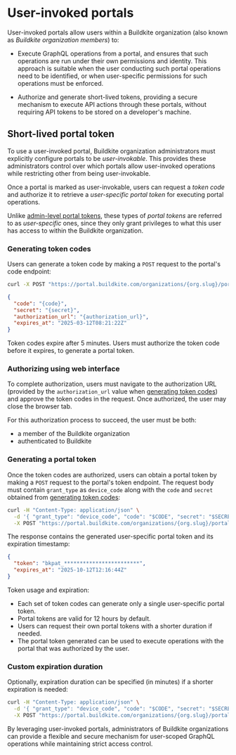 # User-invoked portals

User-invoked portals allow users within a Buildkite organization (also known as _Buildkite organization members_) to:

- Execute GraphQL operations from a portal, and ensures that such operations are run under their own permissions and identity. This approach is suitable when the user conducting such portal operations need to be identified, or when user-specific permissions for such operations must be enforced.

- Authorize and generate short-lived tokens, providing a secure mechanism to execute API actions through these portals, without requiring API tokens to be stored on a developer's machine.

## Short-lived portal token

To use a user-invoked portal, Buildkite organization administrators must explicitly configure portals to be _user-invokable_. This provides these administrators control over which portals allow user-invoked operations while restricting other from being user-invokable.

Once a portal is marked as user-invokable, users can request a _token code_ and authorize it to retrieve a _user-specific portal token_ for executing portal operations.

Unlike [admin-level portal tokens](/docs/apis/graphql/portals#getting-started), these types of _portal tokens_ are referred to as _user-specific_ ones, since they only grant privileges to what this user has access to within the Buildkite organization.

### Generating token codes

Users can generate a token code by making a `POST` request to the portal's code endpoint:

```bash
curl -X POST "https://portal.buildkite.com/organizations/{org.slug}/portals/{portal.slug}/codes"
```

```json
{
  "code": "{code}",
  "secret": "{secret}",
  "authorization_url": "{authorization_url}",
  "expires_at": "2025-03-12T08:21:22Z"
}
```

Token codes expire after 5 minutes. Users must authorize the token code before it expires, to generate a portal token.

### Authorizing using web interface

To complete authorization, users must navigate to the authorization URL (provided by the `authorization_url` value when [generating token codes](#short-lived-portal-token-generating-token-codes)) and approve the token codes in the request. Once authorized, the user may close the browser tab.

For this authorization process to succeed, the user must be both:

- a member of the Buildkite organization
- authenticated to Buildkite

### Generating a portal token

Once the token codes are authorized, users can obtain a portal token by making a `POST` request to the portal's token endpoint. The request body must contain `grant_type` as `device_code` along with the `code` and `secret` obtained from [generating token codes](#short-lived-portal-token-generating-token-codes):

```bash
curl -H "Content-Type: application/json" \
  -d '{ "grant_type": "device_code", "code": "$CODE", "secret": "$SECRET" }' \
  -X POST "https://portal.buildkite.com/organizations/{org.slug}/portals/{portal.slug}/tokens"
```

The response contains the generated user-specific portal token and its expiration timestamp:

```json
{
  "token": "bkpat_************************",
  "expires_at": "2025-10-12T12:16:44Z"
}
```

Token usage and expiration:

- Each set of token codes can generate only a single user-specific portal token.
- Portal tokens are valid for 12 hours by default.
- Users can request their own portal tokens with a shorter duration if needed.
- The portal token generated can be used to execute operations with the portal that was authorized by the user.

### Custom expiration duration

Optionally, expiration duration can be specified (in minutes) if a shorter expiration is needed:

```bash
curl -H "Content-Type: application/json" \
  -d '{ "grant_type": "device_code", "code": "$CODE", "secret": "$SECRET", "expires_in": $MINUTES }' \
  -X POST "https://portal.buildkite.com/organizations/{org.slug}/portals/{portal.slug}/tokens"
```

By leveraging user-invoked portals, administrators of Buildkite organizations can provide a flexible and secure mechanism for user-scoped GraphQL operations while maintaining strict access control.
